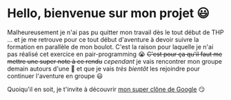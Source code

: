 # Hello, bienvenue sur mon projet :smiley:

Malheureusement je n'ai pas pu quitter mon travail dès le tout début de THP ... et je me retrouve pour ce tout début d'aventure à devoir suivre la formation en parallèle de mon boulot. C'est la raison pour laquelle je n'ai pas réalisé cet exercice en pair-programming :sob: ~~C'est pour ça qu'il faut me mettre une super note à ce rendu~~ *cependant* je vais rencontrer mon groupe demain autours d'une :beer: et que je vais _très bientôt_ les rejoindre pour continuer l'aventure en groupe :smiley:


Quoiqu'il en soit, je t'invite à découvrir [mon super clône de Google](https://fr3d100.github.io/test/) :smirk: